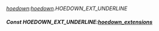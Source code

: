 _[hoedown](../../modules/hoedown/hoedown-module.md):[hoedown](../../modules/hoedown/hoedown-module.md).HOEDOWN\_EXT\_UNDERLINE_
##### Const HOEDOWN\_EXT\_UNDERLINE:[hoedown_extensions](../../modules/hoedown/hoedown-hoedown_extensions.md)

